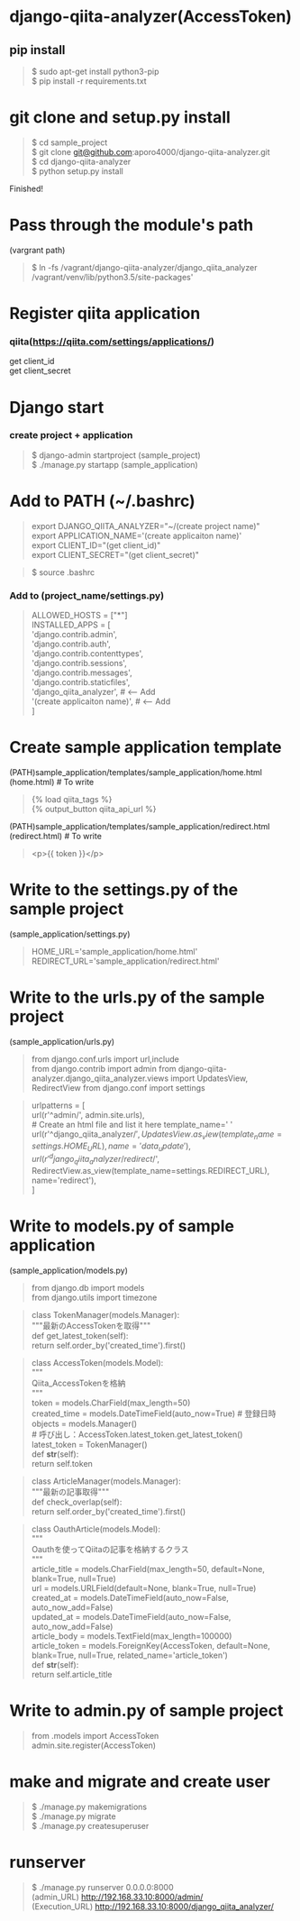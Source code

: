 # django-qiita-analyzer(AccessToken)

## pip install
>$ sudo apt-get install python3-pip  
$ pip install -r requirements.txt 

# git clone and setup.py install
>$ cd sample_project  
$ git clone git@github.com:aporo4000/django-qiita-analyzer.git  
$ cd django-qiita-analyzer  
$ python setup.py install   

 Finished!   

# Pass through the module's path
(vargrant path)   
>$ ln -fs /vagrant/django-qiita-analyzer/django_qiita_analyzer /vagrant/venv/lib/python3.5/site-packages'



# Register qiita application  
### qiita(https://qiita.com/settings/applications/) 

get client_id  
get client_secret

# Django start
### create project + application
>$ django-admin startproject (sample_project)  
>$ ./manage.py startapp (sample_application)  

# Add to PATH (~/.bashrc) 
>export DJANGO_QIITA_ANALYZER="~/(create project name)"  
export APPLICATION_NAME='(create applicaiton name)'  
export CLIENT_ID="(get client_id)"  
export CLIENT_SECRET="(get client_secret)" 
  
>$ source .bashrc  


### Add to (project_name/settings.py)
>ALLOWED_HOSTS = ["*"]  
INSTALLED_APPS = [  
    'django.contrib.admin',  
    'django.contrib.auth',  
    'django.contrib.contenttypes',  
    'django.contrib.sessions',  
    'django.contrib.messages',  
    'django.contrib.staticfiles',   
    'django_qiita_analyzer', # <-- Add   
    '(create applicaiton name)', # <-- Add   
    ]


# Create sample application template
(PATH)sample_application/templates/sample_application/home.html  
(home.html)  # To write  
>{% load qiita_tags %}      
{% output_button qiita_api_url %}   
 
(PATH)sample_application/templates/sample_application/redirect.html  
(redirect.html)  # To write  
>\<p>{{ token }}\</p>  



# Write to the settings.py of the sample project
(sample_application/settings.py)    
>HOME_URL='sample_application/home.html'
REDIRECT_URL='sample_application/redirect.html'


# Write to the urls.py of the sample project
(sample_application/urls.py)  
>from django.conf.urls import url,include  
from django.contrib import admin
from django-qiita-analyzer.django_qiita_analyzer.views import UpdatesView, RedirectView 
from django.conf import settings
 
>urlpatterns = [  
    url(r'^admin/', admin.site.urls),  
    # Create an html file and list it here template_name=' '  
    url(r'^django_qiita_analyzer/$', UpdatesView.as_view(template_name=settings.HOME_URL), name='data_update'),  
    url(r'^django_qiita_analyzer/redirect/$', RedirectView.as_view(template_name=settings.REDIRECT_URL), name='redirect'),  
]
 


# Write to models.py of sample application
(sample_application/models.py)  
>from django.db import models  
from django.utils import timezone  
  
>class TokenManager(models.Manager):  
    """最新のAccessTokenを取得"""  
    def get_latest_token(self):  
        return self.order_by('created_time').first()  

>class AccessToken(models.Model):  
    """  
    Qiita_AccessTokenを格納  
    """  
    token      = models.CharField(max_length=50)  
    created_time = models.DateTimeField(auto_now=True)  # 登録日時  
   objects = models.Manager()  
    # 呼び出し：AccessToken.latest_token.get_latest_token()  
    latest_token = TokenManager()  
   def __str__(self):  
        return self.token  

>class ArticleManager(models.Manager):  
    """最新の記事取得"""  
    def check_overlap(self):  
        return self.order_by('created_time').first()  

>class OauthArticle(models.Model):  
    """  
    Oauthを使ってQiitaの記事を格納するクラス  
    """  
    article_title        = models.CharField(max_length=50, default=None, blank=True, null=True)  
    url          = models.URLField(default=None, blank=True, null=True)  
    created_at   = models.DateTimeField(auto_now=False, auto_now_add=False)  
    updated_at   = models.DateTimeField(auto_now=False, auto_now_add=False)  
    article_body = models.TextField(max_length=100000)  
    article_token = models.ForeignKey(AccessToken, default=None, blank=True, null=True, related_name='article_token')  
   def __str__(self):  
        return self.article_title  


# Write to admin.py of sample project
>from .models import  AccessToken  
admin.site.register(AccessToken)

# make and migrate and create user
>$ ./manage.py makemigrations  
$ ./manage.py migrate  
$ ./manage.py createsuperuser

# runserver
>$ ./manage.py runserver 0.0.0.0:8000  
(admin_URL) http://192.168.33.10:8000/admin/  
(Execution_URL) http://192.168.33.10:8000/django_qiita_analyzer/



